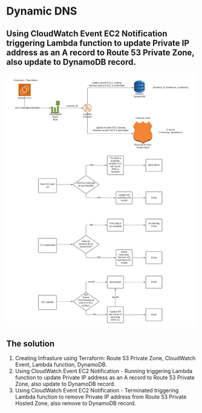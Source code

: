 # Dynamic DNS
## Using CloudWatch Event EC2 Notification triggering Lambda function to update Private IP address as an A record to Route 53 Private Zone, also update to DynamoDB record.
![Admin](./picture/1.jpeg)
## The solution 
1. Creating Infrasture using Terraform: Route 53 Private Zone, CloudWatch Event, Lambda function, DynamoDB.
3. Using CloudWatch Event EC2 Notification - Running triggering Lambda function to update Private IP address as an A record to Route 53 Private Zone, also update to DynamoDB record.
4. Using CloudWatch Event EC2 Notification - Terminated triggering Lambda function to remove Private IP address from Route 53 Private Hosted Zone, also remove to DynamoDB record.
